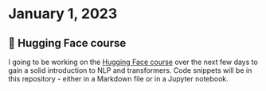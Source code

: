# January 1, 2023

## 🤗 Hugging Face course

I going to be working on the [Hugging Face course](https://huggingface.co/course/chapter1) over the next few days to gain a solid introduction to NLP and transformers. Code snippets will be in this repository - either in a Markdown file or in a Jupyter notebook.
